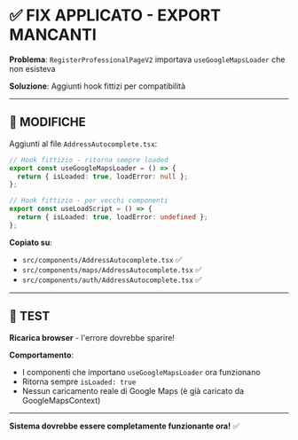 # ✅ FIX APPLICATO - EXPORT MANCANTI

**Problema**: `RegisterProfessionalPageV2` importava `useGoogleMapsLoader` che non esisteva

**Soluzione**: Aggiunti hook fittizi per compatibilità

---

## 🔧 MODIFICHE

Aggiunti al file `AddressAutocomplete.tsx`:

```typescript
// Hook fittizio - ritorna sempre loaded
export const useGoogleMapsLoader = () => {
  return { isLoaded: true, loadError: null };
};

// Hook fittizio - per vecchi componenti
export const useLoadScript = () => {
  return { isLoaded: true, loadError: undefined };
};
```

**Copiato su**:
- `src/components/AddressAutocomplete.tsx` ✅
- `src/components/maps/AddressAutocomplete.tsx` ✅
- `src/components/auth/AddressAutocomplete.tsx` ✅

---

## 🧪 TEST

**Ricarica browser** - l'errore dovrebbe sparire!

**Comportamento**:
- I componenti che importano `useGoogleMapsLoader` ora funzionano
- Ritorna sempre `isLoaded: true`
- Nessun caricamento reale di Google Maps (è già caricato da GoogleMapsContext)

---

**Sistema dovrebbe essere completamente funzionante ora!** ✅
